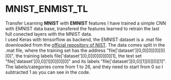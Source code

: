 # MNIST_ENMIST_TL

Transfer Learning **MNIST** with **EMNIST** features
I have trained a simple CNN with EMNIST data base, transfered the features learned to retrain the last full conected layers with 
the MNIST data.<br />
I used Keras with tensorflow as backend, the EMNIST dataset is a .mat file downloaded from the [official repository of NIST]( https://www.nist.gov/itl/iad/image-group/emnist-dataset).
The data comes split in the .mat file, where the training set has the address "file['dataset'][0,0][0][0][0][0]", the training labels file['dataset'][0,0][0][0][0][1], the test set "file['dataset'][0,0][1][0][0][0]" and its labels "file['dataset'][0,0][1][0][0][1]".
The labels/categories come from 1 to 26, and they need to start from 0 so I subtracted 1 as you can see in the code. 
